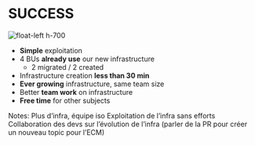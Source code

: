 # SUCCESS

![float-left h-700](./assets/images/success.jpg)

* **Simple** exploitation
* 4 BUs **already use** our new infrastructure
  * 2 migrated / 2 created
* Infrastructure creation **less than 30 min**
* **Ever growing** infrastructure, same team size
* Better **team work** on infrastructure
* **Free time** for other subjects



Notes: Plus d’infra, équipe iso
Exploitation de l’infra sans efforts
Collaboration des devs sur l’évolution de l’infra (parler de la PR pour créer un nouveau topic pour l’ECM)

